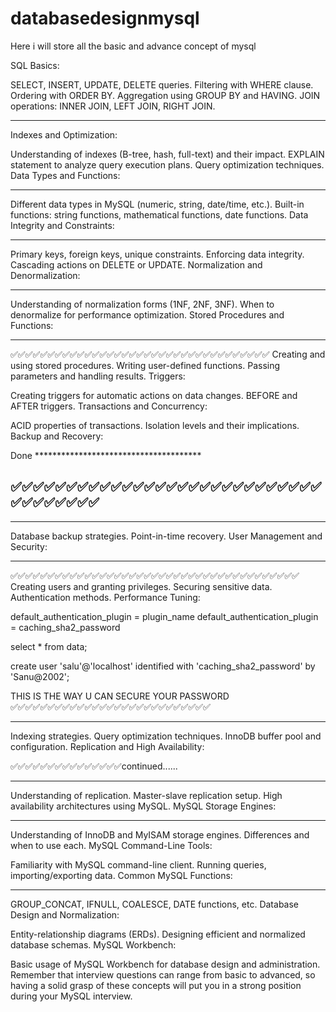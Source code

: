 # databasedesignmysql
Here i will store all the basic and advance concept of mysql


SQL Basics:

SELECT, INSERT, UPDATE, DELETE queries.
Filtering with WHERE clause.
Ordering with ORDER BY.
Aggregation using GROUP BY and HAVING.
JOIN operations: INNER JOIN, LEFT JOIN, RIGHT JOIN.



------------------------------------------------------------------------------------------------------


Indexes and Optimization:

Understanding of indexes (B-tree, hash, full-text) and their impact.
EXPLAIN statement to analyze query execution plans.
Query optimization techniques.
Data Types and Functions:


-----------------------------------------------------------------------------------



Different data types in MySQL (numeric, string, date/time, etc.).
Built-in functions: string functions, mathematical functions, date functions.
Data Integrity and Constraints:



---------------------------------------------------------------------------------------------

Primary keys, foreign keys, unique constraints.
Enforcing data integrity.
Cascading actions on DELETE or UPDATE.
Normalization and Denormalization:



----------------------------------------------------------------------------------------------
Understanding of normalization forms (1NF, 2NF, 3NF).
When to denormalize for performance optimization.
Stored Procedures and Functions:



-----------------------------------------------------------------------------------------

✅✅✅✅✅✅✅✅✅✅✅✅✅✅✅✅✅✅✅✅✅✅✅✅✅✅✅✅✅✅✅✅✅✅✅
Creating and using stored procedures.
Writing user-defined functions.
Passing parameters and handling results.
Triggers:

Creating triggers for automatic actions on data changes.
BEFORE and AFTER triggers.
Transactions and Concurrency:

ACID properties of transactions.
Isolation levels and their implications.
Backup and Recovery:


Done  **************************************

✅✅✅✅✅✅✅✅✅✅✅✅✅✅✅✅✅✅✅✅✅✅✅✅✅✅✅✅✅✅✅✅✅✅✅✅
-------------------------------------------------------------



----------------------------------------------------
Database backup strategies.
Point-in-time recovery.
User Management and Security:

-------------------------------------------------------------
✅✅✅✅✅✅✅✅✅✅✅✅✅✅✅✅✅✅✅✅✅✅✅✅✅✅✅✅✅✅✅✅✅✅✅✅✅✅✅
Creating users and granting privileges.
Securing sensitive data.
Authentication methods.
Performance Tuning:

default_authentication_plugin = plugin_name
default_authentication_plugin = caching_sha2_password



select * from data;

create user  'salu'@'localhost' identified with 'caching_sha2_password' by 'Sanu@2002';


THIS IS THE WAY U CAN SECURE YOUR PASSWORD
✅✅✅✅✅✅✅✅✅✅✅✅✅✅✅✅✅✅✅✅✅✅✅✅✅✅✅



------------------------------------------------------------
Indexing strategies.
Query optimization techniques.
InnoDB buffer pool and configuration.
Replication and High Availability:

✅✅✅✅✅✅✅✅✅✅✅✅✅✅✅continued......

----------------------------------------------------------
Understanding of replication.
Master-slave replication setup.
High availability architectures using MySQL.
MySQL Storage Engines:


------------------------------------------------------------

Understanding of InnoDB and MyISAM storage engines.
Differences and when to use each.
MySQL Command-Line Tools:

Familiarity with MySQL command-line client.
Running queries, importing/exporting data.
Common MySQL Functions:


---------------------------------------------------------------------
GROUP_CONCAT, IFNULL, COALESCE, DATE functions, etc.
Database Design and Normalization:

Entity-relationship diagrams (ERDs).
Designing efficient and normalized database schemas.
MySQL Workbench:

Basic usage of MySQL Workbench for database design and administration.
Remember that interview questions can range from basic to advanced, so having a solid grasp of these concepts will put you in a strong position during your MySQL interview.
